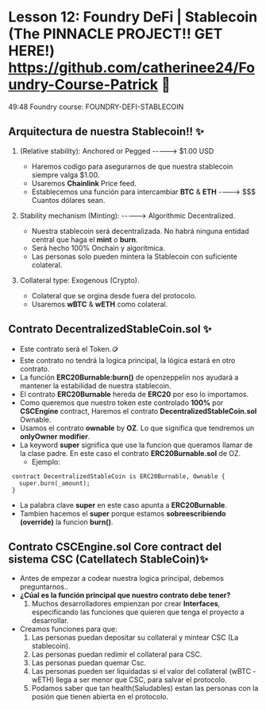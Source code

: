 # Lesson 12: Foundry DeFi | Stablecoin (The PINNACLE PROJECT!! GET HERE!) https://github.com/catherinee24/Foundry-Course-Patrick 🤩

49:48
Foundry course: FOUNDRY-DEFI-STABLECOIN

## Arquitectura de nuestra Stablecoin!! ✨

1. (Relative stability): Anchored or Pegged -----> $1.00 USD

   - Haremos codigo para asegurarnos de que nuestra stablecoin siempre valga $1.00.
   - Usaremos **Chainlink** Price feed.
   - Establecemos una función para intercambiar **BTC** & **ETH** ----> $$$ Cuantos dólares sean.

2. Stability mechanism (Minting): -----> Algorithmic Decentralized.

   - Nuestra stablecoin será decentralizada. No habrá ninguna entidad central que haga el **mint** o **burn**.
   - Será hecho 100% Onchain y algoritmica.
   - Las personas solo pueden mintera la Stablecoin con suficiente colateral.

3. Collateral type: Exogenous (Crypto).
   - Colateral que se orgina desde fuera del protocolo.
   - Usaremos **wBTC** & **wETH** como colateral.

## Contrato DecentralizedStableCoin.sol ✨

- Este contrato será el Token.🪙
- Este contrato no tendrá la logica principal, la lógica estará en otro contrato.
- La función **ERC20Burnable:burn()** de openzeppelin nos ayudará a mantener la estabilidad de nuestra stablecoin.
- El contrato **ERC20Burnable** hereda de **ERC20** por eso lo importamos.
- Como queremos que nuestro token este controlado **100%** por **CSCEngine** contract, Haremos el contrato **DecentralizedStableCoin.sol** Ownable.
- Usamos el contrato **ownable** by **OZ**. Lo que significa que tendremos un **onlyOwner** **modifier**.
- La keyword **super** significa que use la funcion que queramos llamar de la clase padre. En este caso el contrato **ERC20Burnable.sol** de OZ.
   - Ejemplo:
```solidity
 contract DecentralizedStableCoin is ERC20Burnable, Ownable {
   super.burn(_amount);
 }
```
   - La palabra clave **super** en este caso apunta a **ERC20Burnable**.
- Tambien hacemos el **super** porque estamos **sobreescribiendo (override)** la funcion **burn()**.

## Contrato CSCEngine.sol Core contract del sistema CSC (Catellatech StableCoin)✨
- Antes de empezar a codear nuestra logica principal, debemos preguntarnos.. 
- **¿Cúal es la función principal que nuestro contrato debe tener?**
  1. Muchos desarrolladores empienzan por crear **Interfaces**, especificando las funciones que quieren que tenga el proyecto a desarrollar.
- Creamos funciones para que:
  1. Las personas puedan depositar su collateral y mintear CSC (La stablecoin).
  2. Las personas puedan redimir el collateral para CSC.
  3. Las personas puedan quemar Csc.
  4. Las personas pueden ser liquidadas si el valor del collateral (wBTC - wETH) llega a ser menor que CSC, para salvar el protocolo. 
  5. Podamos saber que tan health(Saludables) estan las personas con la posión que tienen abierta en el protocolo.
